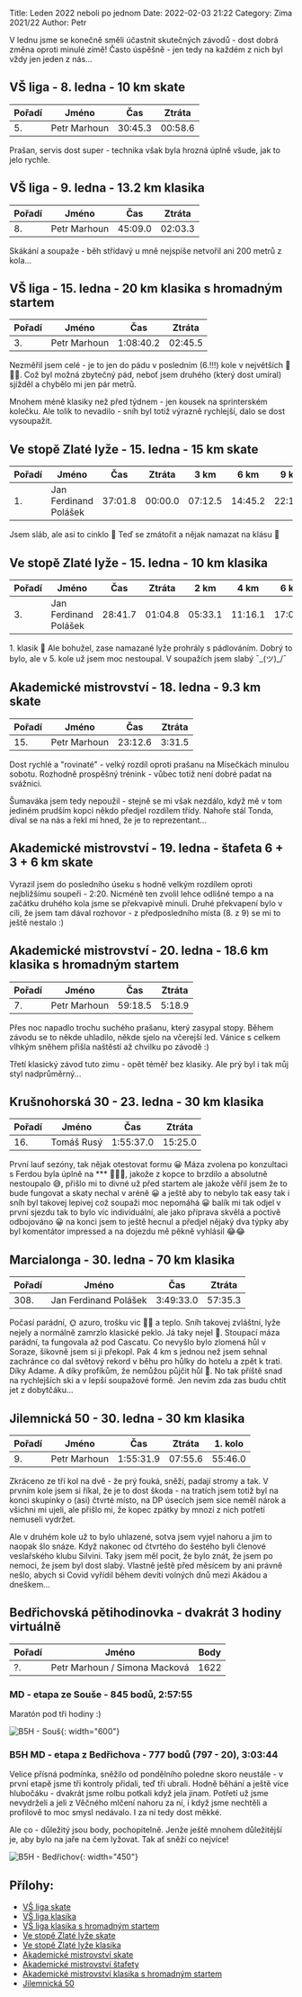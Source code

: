 Title: Leden 2022 neboli po jednom
Date: 2022-02-03 21:22
Category: Zima 2021/22
Author: Petr

V lednu jsme se konečně směli účastnit skutečných závodů - dost dobrá změna oproti minulé zimě! Často úspěšně - jen tedy na každém z nich byl vždy jen jeden z nás...

VŠ liga - 8. ledna - 10 km skate
--------------------------------

| Pořadí | Jméno        | Čas     | Ztráta  |
|--------|--------------|---------|---------|
| 5.     | Petr Marhoun | 30:45.3 | 00:58.6 |

Prašan, servis dost super - technika však byla hrozná úplně všude, jak to jelo rychle.

VŠ liga - 9. ledna - 13.2 km klasika
------------------------------------

| Pořadí | Jméno        | Čas     | Ztráta  |
|--------|--------------|---------|---------|
| 8.     | Petr Marhoun | 45:09.0 | 02:03.3 |

Skákání a soupaže - běh střídavý u mně nejspíše netvořil ani 200 metrů z kola...

VŠ liga - 15. ledna - 20 km klasika s hromadným startem
-------------------------------------------------------

| Pořadí | Jméno        | Čas       | Ztráta  |
|--------|--------------|-----------|---------|
| 3.     | Petr Marhoun | 1:08:40.2 | 02:45.5 |

Nezměřil jsem celé - je to jen do pádu v posledním (6.!!!) kole v největších 🌲🌲🌲. Což byl možná zbytečný pád, neboť jsem druhého (který dost umíral) sjížděl a chybělo mi jen pár metrů.

Mnohem méně klasiky než před týdnem - jen kousek na sprinterském kolečku. Ale tolik to nevadilo - sníh byl totiž výrazně rychlejší, dalo se dost vysoupažit.

Ve stopě Zlaté lyže - 15. ledna - 15 km skate
---------------------------------------------

| Pořadí | Jméno                 | Čas     | Ztráta  | 3 km    | 6 km    | 9 km    | 12 km   |
|--------|-----------------------|---------|---------|---------|---------|---------|---------|
| 1.     | Jan Ferdinand Polášek | 37:01.8 | 00:00.0 | 07:12.5 | 14:45.2 | 22:11.8 | 29:42.5 |

Jsem sláb, ale asi to cinklo 🥇
Teď se zmátořit a nějak namazat na klásu 🙈

Ve stopě Zlaté lyže - 15. ledna - 10 km klasika
-----------------------------------------------

| Pořadí | Jméno                 | Čas     | Ztráta  | 2 km    | 4 km    | 6 km    | 8 km    |
|--------|-----------------------|---------|---------|---------|---------|---------|---------|
| 3.     | Jan Ferdinand Polášek | 28:41.7 | 01:04.8 | 05:33.1 | 11:16.1 | 17:03.1 | 22:55.8 |

1\. klasik 🤪
Ale bohužel, zase namazané lyže prohrály s pádlováním.
Dobrý to bylo, ale v 5. kole už jsem moc nestoupal. V soupažích jsem slabý ¯\_(ツ)_/¯

Akademické mistrovství - 18. ledna - 9.3 km skate
-------------------------------------------------

| Pořadí | Jméno        | Čas     | Ztráta |
|--------|--------------|---------|--------|
| 15.    | Petr Marhoun | 23:12.6 | 3:31.5 |

Dost rychlé a "rovinaté" - velký rozdíl oproti prašanu na Mísečkách minulou sobotu. Rozhodně prospěšný trénink - vůbec totiž není dobré padat na svážnici.

Šumaváka jsem tedy nepoužil - stejně se mi však nezdálo, když mě v tom jediném prudším kopci někdo předjel rozdílem třídy. Nahoře stál Tonda, díval se na nás a řekl mi hned, že je to reprezentant...

Akademické mistrovství - 19. ledna - štafeta 6 + 3 + 6 km skate
---------------------------------------------------------------

Vyrazil jsem do posledního úseku s hodně velkým rozdílem oproti nejbližšímu soupeři - 2:20. Nicméně ten zvolil lehce odlišné tempo a na začátku druhého kola jsme se překvapivě minuli. Druhé překvapení bylo v cíli, že jsem tam dával rozhovor - z předposledního místa (8. z 9) se mi to ještě nestalo :)

Akademické mistrovství - 20. ledna - 18.6 km klasika s hromadným startem
------------------------------------------------------------------------

| Pořadí | Jméno        | Čas     | Ztráta |
|--------|--------------|---------|--------|
| 7.     | Petr Marhoun | 59:18.5 | 5:18.9 |

Přes noc napadlo trochu suchého prašanu, který zasypal stopy. Během závodu se to někde uhladilo, někde sjelo na včerejší led. Vánice s celkem vlhkým sněhem přišla naštěstí až chvilku po závodě :)

Třetí klasický závod tuto zimu - opět téměř bez klasiky. Ale prý byl i tak můj styl nadprůměrný...

Krušnohorská 30 - 23. ledna - 30 km klasika
-------------------------------------------

| Pořadí | Jméno      | Čas       | Ztráta  |
|--------|------------|-----------|---------|
| 16.    | Tomáš Rusý | 1:55:37.0 | 15:25.0 |

První lauf sezóny, tak nějak otestovat formu 😀 Máza zvolena po konzultaci s Ferdou byla úplně na *** 🤷‍♂️😅, jakože z kopce to brzdilo a absolutně nestoupalo 😅, přišlo mi to divné už před startem ale jakože věřil jsem že to bude fungovat a skaty nechal v aréně 😀 a ještě aby to nebylo tak easy tak i sníh byl takovej lepivej což soupaži moc nepomáhá 😀 balík mi tak odjel v první sjezdu tak to bylo víc individuální, ale jako příprava skvělá a poctivě odbojováno 😀 na konci jsem to ještě hecnul a předjel nějaký dva týpky aby byl komentátor impressed a na dojezdu mě pěkně vyhlásil 😂😂

Marcialonga - 30. ledna - 70 km klasika
---------------------------------------

| Pořadí | Jméno                 | Čas       | Ztráta  |
|--------|-----------------------|-----------|---------|
| 308.   | Jan Ferdinand Polášek | 3:49:33.0 | 57:35.3 |

Počasí parádní, 🌞 azuro, trošku vic 💨💨 a teplo. Sníh takovej zvláštní, lyže nejely a normálně zamrzlo klasické peklo. Já taky nejel 🙈. Stoupací máza parádní, ta fungovala až pod Cascatu. Co nevyšlo bylo zlomená hůl v Soraze, šikovně jsem si ji překopl. Pak 4 km s jednou než jsem sehnal zachránce co dal světový rekord v běhu pro hůlky do hotelu a zpět k trati. Díky Adame. A díky profíkům, že nemůžou půjčit hůl 🙈. No tak příště snad na rychlejších ski a v lepší soupažové formě. Jen nevím zda zas budu chtít jet z dobytčáku...

Jilemnická 50 - 30. ledna - 30 km klasika
-----------------------------------------

| Pořadí | Jméno        | Čas       | Ztráta  | 1. kolo |
|--------|--------------|-----------|---------|---------|
| 9.     | Petr Marhoun | 1:55:31.9 | 07:55.6 | 55:46.0 |

Zkráceno ze tří kol na dvě - že prý fouká, sněží, padají stromy a tak. V prvním kole jsem si říkal, že je to dost škoda - na tratích jsem totiž byl na konci skupinky o (asi) čtvrté místo, na DP úsecích jsem sice neměl nárok a všichni mi ujeli, ale přišlo mi, že kopec zpátky by mnozí z nich potřetí nemuseli vydržet.

Ale v druhém kole už to bylo uhlazené, sotva jsem vyjel nahoru a jim to naopak šlo snáze. Když nakonec od čtvrtého do šestého byli členové veslařského klubu Silvini. Taky jsem měl pocit, že bylo znát, že jsem po nemoci, že jsem byl dost slabý. Vlastně ještě před měsícem by ani právně nešlo, abych si Covid vyřídil během devíti volných dnů mezi Akádou a dneškem...

Bedřichovská pětihodinovka - dvakrát 3 hodiny virtuálně
-------------------------------------------------------

| Pořadí | Jméno                         | Body |
|--------|-------------------------------|------|
| ?.     | Petr Marhoun / Simona Macková | 1622 |

### MD - etapa ze Souše - 845 bodů, 2:57:55

Maratón pod tři hodiny :)

![B5H - Souš]({static}/static/zima-2021-22/b5h-sous.png){: width="600"}

### B5H MD - etapa z Bedřichova - 777 bodů (797 - 20), 3:03:44

Velice přísná podmínka, sněžilo od pondělního poledne skoro neustále - v první etapě jsme tři kontroly přidali, teď tři ubrali. Hodně běhání a ještě více hlubočáku - dvakrát jsme rolbu potkali když jela jinam. Potřetí už jsme nevydrželi a jeli z Věčného mlčení nahoru za ní, i když jsme nechtěli a profilově to moc smysl nedávalo. I za ní tedy dost měkké.

Ale co - důležitý jsou body, pochopitelně. Jenže ještě mnohem důležitější je, aby bylo na jaře na čem lyžovat. Tak ať sněží co nejvíce!

![B5H - Bedřichov]({static}/static/zima-2021-22/b5h-bedrichov.png){: width="450"}

Přílohy:
--------

- [VŠ liga skate]({static}/static/zima-2021-22/misecky-vysledky-sobota-2022.pdf)
- [VŠ liga klasika]({static}/static/zima-2021-22/misecky-vysledky-nedele-2022.pdf)
- [VŠ liga klasika s hromadným startem]({static}/static/zima-2021-22/humanita-2022.pdf)
- [Ve stopě Zlaté lyže skate]({static}/static/zima-2021-22/20220115-vysl-spz-nmnm-15km-FT-abs.pdf)
- [Ve stopě Zlaté lyže klasika]({static}/static/zima-2021-22/20220115-spz-nmnm-10km-ct.pdf)
- [Akademické mistrovství skate]({static}/static/zima-2021-22/20220118-AMCR-vysledky.pdf)
- [Akademické mistrovství štafety]({static}/static/zima-2021-22/20220119AMCR-stafety-vysledky.pdf)
- [Akademické mistrovství klasika s hromadným startem]({static}/static/zima-2021-22/20220120AMCR-vysledky.pdf)
- [Jilemnická 50]({static}/static/zima-2021-22/20220130-spz-jil50-vysl-30km-ct-a.pdf)
